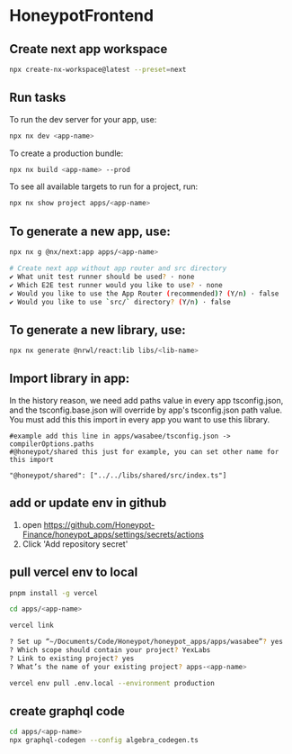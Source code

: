 # HoneypotFrontend

## Create next app workspace

```sh
npx create-nx-workspace@latest --preset=next
```

## Run tasks

To run the dev server for your app, use:

```sh
npx nx dev <app-name>
```

To create a production bundle:

```sh
npx nx build <app-name> --prod
```

To see all available targets to run for a project, run:

```sh
npx nx show project apps/<app-name>
```

## To generate a new app, use:

```sh
npx nx g @nx/next:app apps/<app-name>

# Create next app without app router and src directory
✔ What unit test runner should be used? · none
✔ Which E2E test runner would you like to use? · none
✔ Would you like to use the App Router (recommended)? (Y/n) · false
✔ Would you like to use `src/` directory? (Y/n) · false
```

## To generate a new library, use:

```sh
npx nx generate @nrwl/react:lib libs/<lib-name>

```

## Import library in app:

In the history reason, we need add paths value in every app tsconfig.json, and the tsconfig.base.json will override by app's tsconfig.json path value.
You must add this this import in every app you want to use this library.

```
#example add this line in apps/wasabee/tsconfig.json -> compilerOptions.paths
#@honeypot/shared this just for example, you can set other name for this import

"@honeypot/shared": ["../../libs/shared/src/index.ts"]

```

## add or update env in github

1. open https://github.com/Honeypot-Finance/honeypot_apps/settings/secrets/actions
2. Click 'Add repository secret'

## pull vercel env to local

```sh
pnpm install -g vercel

cd apps/<app-name>

vercel link

? Set up “~/Documents/Code/Honeypot/honeypot_apps/apps/wasabee”? yes
? Which scope should contain your project? YexLabs
? Link to existing project? yes
? What’s the name of your existing project? apps-<app-name>

vercel env pull .env.local --environment production
```

## create graphql code

```sh
cd apps/<app-name>
npx graphql-codegen --config algebra_codegen.ts
```
